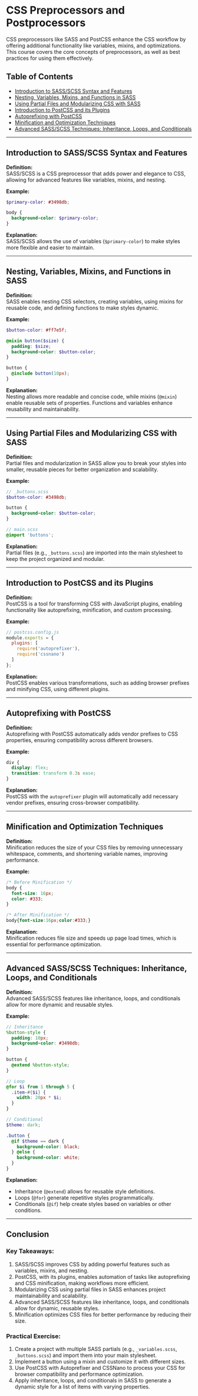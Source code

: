 
# CSS Preprocessors and Postprocessors

CSS preprocessors like SASS and PostCSS enhance the CSS workflow by offering additional functionality like variables, mixins, and optimizations. This course covers the core concepts of preprocessors, as well as best practices for using them effectively.

## Table of Contents
- [Introduction to SASS/SCSS Syntax and Features](#introduction-to-sassscss-syntax-and-features)
- [Nesting, Variables, Mixins, and Functions in SASS](#nesting-variables-mixins-and-functions-in-sass)
- [Using Partial Files and Modularizing CSS with SASS](#using-partial-files-and-modularizing-css-with-sass)
- [Introduction to PostCSS and its Plugins](#introduction-to-postcss-and-its-plugins)
- [Autoprefixing with PostCSS](#autoprefixing-with-postcss)
- [Minification and Optimization Techniques](#minification-and-optimization-techniques)
- [Advanced SASS/SCSS Techniques: Inheritance, Loops, and Conditionals](#advanced-sassscss-techniques-inheritance-loops-and-conditionals)

---

## Introduction to SASS/SCSS Syntax and Features

**Definition:**  
SASS/SCSS is a CSS preprocessor that adds power and elegance to CSS, allowing for advanced features like variables, mixins, and nesting.

**Example:**
```scss
$primary-color: #3498db;

body {
  background-color: $primary-color;
}
```
**Explanation:**  
SASS/SCSS allows the use of variables (`$primary-color`) to make styles more flexible and easier to maintain.

---

## Nesting, Variables, Mixins, and Functions in SASS

**Definition:**  
SASS enables nesting CSS selectors, creating variables, using mixins for reusable code, and defining functions to make styles dynamic.

**Example:**
```scss
$button-color: #ff7e5f;

@mixin button($size) {
  padding: $size;
  background-color: $button-color;
}

button {
  @include button(10px);
}
```
**Explanation:**  
Nesting allows more readable and concise code, while mixins (`@mixin`) enable reusable sets of properties. Functions and variables enhance reusability and maintainability.

---

## Using Partial Files and Modularizing CSS with SASS

**Definition:**  
Partial files and modularization in SASS allow you to break your styles into smaller, reusable pieces for better organization and scalability.

**Example:**
```scss
// _buttons.scss
$button-color: #3498db;

button {
  background-color: $button-color;
}

// main.scss
@import 'buttons';
```
**Explanation:**  
Partial files (e.g., `_buttons.scss`) are imported into the main stylesheet to keep the project organized and modular.

---

## Introduction to PostCSS and its Plugins

**Definition:**  
PostCSS is a tool for transforming CSS with JavaScript plugins, enabling functionality like autoprefixing, minification, and custom processing.

**Example:**
```js
// postcss.config.js
module.exports = {
  plugins: [
    require('autoprefixer'),
    require('cssnano')
  ]
};
```
**Explanation:**  
PostCSS enables various transformations, such as adding browser prefixes and minifying CSS, using different plugins.

---

## Autoprefixing with PostCSS

**Definition:**  
Autoprefixing with PostCSS automatically adds vendor prefixes to CSS properties, ensuring compatibility across different browsers.

**Example:**
```css
div {
  display: flex;
  transition: transform 0.3s ease;
}
```
**Explanation:**  
PostCSS with the `autoprefixer` plugin will automatically add necessary vendor prefixes, ensuring cross-browser compatibility.

---

## Minification and Optimization Techniques

**Definition:**  
Minification reduces the size of your CSS files by removing unnecessary whitespace, comments, and shortening variable names, improving performance.

**Example:**
```css
/* Before Minification */
body {
  font-size: 16px;
  color: #333;
}

/* After Minification */
body{font-size:16px;color:#333;}
```
**Explanation:**  
Minification reduces file size and speeds up page load times, which is essential for performance optimization.

---

## Advanced SASS/SCSS Techniques: Inheritance, Loops, and Conditionals

**Definition:**  
Advanced SASS/SCSS features like inheritance, loops, and conditionals allow for more dynamic and reusable styles.

**Example:**
```scss
// Inheritance
%button-style {
  padding: 10px;
  background-color: #3498db;
}

button {
  @extend %button-style;
}

// Loop
@for $i from 1 through 5 {
  .item-#{$i} {
    width: 20px * $i;
  }
}

// Conditional
$theme: dark;

.button {
  @if $theme == dark {
    background-color: black;
  } @else {
    background-color: white;
  }
}
```
**Explanation:**  
- Inheritance (`@extend`) allows for reusable style definitions.
- Loops (`@for`) generate repetitive styles programmatically.
- Conditionals (`@if`) help create styles based on variables or other conditions.

---

## Conclusion

### Key Takeaways:
1. SASS/SCSS improves CSS by adding powerful features such as variables, mixins, and nesting.
2. PostCSS, with its plugins, enables automation of tasks like autoprefixing and CSS minification, making workflows more efficient.
3. Modularizing CSS using partial files in SASS enhances project maintainability and scalability.
4. Advanced SASS/SCSS features like inheritance, loops, and conditionals allow for dynamic, reusable styles.
5. Minification optimizes CSS files for better performance by reducing their size.

### Practical Exercise:
1. Create a project with multiple SASS partials (e.g., `_variables.scss`, `_buttons.scss`) and import them into your main stylesheet.
2. Implement a button using a mixin and customize it with different sizes.
3. Use PostCSS with Autoprefixer and CSSNano to process your CSS for browser compatibility and performance optimization.
4. Apply inheritance, loops, and conditionals in SASS to generate a dynamic style for a list of items with varying properties.
